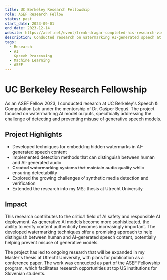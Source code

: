 ```yaml
---
title: UC Berkeley Research Fellowship
role: ASEF Research Fellow
status: past
start_date: 2023-09-01
end_date: 2023-12-14
website: https://asef.net/event/frenk-dragar-completed-his-research-visit-at-berkeley/
description: Conducted research on watermarking AI-generated speech at UC Berkeley's Speech & Computation Lab under Dr. Gašper Beguš, focusing on developing detection methods for synthetic media as part of the ASEF Fellowship program.
tags:
  - Research
  - AI
  - Speech Processing
  - Machine Learning
  - ASEF
---
```


# UC Berkeley Research Fellowship

As an ASEF Fellow 2023, I conducted research at UC Berkeley's Speech & Computation Lab under the mentorship of Dr. Gašper Beguš. The project focused on watermarking AI model outputs, specifically addressing the challenge of detecting and preventing misuse of generative speech models.

## Project Highlights

- Developed techniques for embedding hidden watermarks in AI-generated speech content
- Implemented detection methods that can distinguish between human and AI-generated audio
- Created watermarking systems that maintain audio quality while ensuring detectability
- Explored the growing challenges of synthetic media detection and verification
- Extended the research into my MSc thesis at Utrecht University

## Impact

This research contributes to the critical field of AI safety and responsible AI deployment. As generative AI models become more sophisticated, the ability to verify content authenticity becomes increasingly important. The developed watermarking techniques offer a promising approach to help distinguish between human and AI-generated speech content, potentially helping prevent misuse of generative models.

The project has led to ongoing research that will be expanded in my Master's thesis at Utrecht University, with plans for publication as a conference paper. The work was conducted as part of the ASEF Fellowship program, which facilitates research opportunities at top US institutions for Slovenian students. 